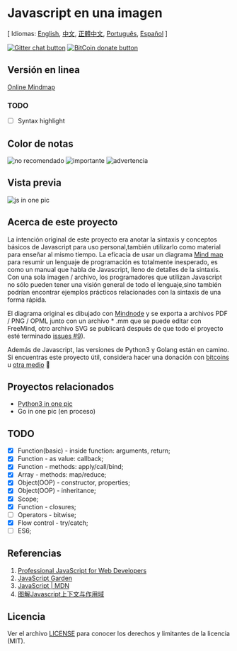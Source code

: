 # Javascript en una imagen

[ Idiomas: [English](README.md), [中文](README-zh.md), [正體中文](README-zh_TW.md), [Português](README-pt_BR.md), [Español](README-es_MX.md) ]

<!-- BADGES/ -->

[![Gitter chat button](https://img.shields.io/badge/gitter-Join%20Chat-brightgreen.svg)](https://gitter.im/coodict/javascript-in-one-pic)
[![BitCoin donate button](https://img.shields.io/badge/bitcoin-donate-yellow.svg)](https://www.coinbase.com/rainyear)

<!-- /BADGES -->

## Versión en linea

[Online Mindmap](http://coodict.github.io/javascript-in-one-pic/)

### TODO

- [ ] Syntax highlight

## Color de notas

![no recomendado](https://img.shields.io/badge/%237E1600-not%20recommended-7E1600.svg)
![importante](https://img.shields.io/badge/%234E8D20-important-4E8D20.svg)
![advertencia](https://img.shields.io/badge/%23DE2B00-warning-DE2B00.svg)

## Vista previa

![js in one pic](js%20in%20one%20pic.png)

## Acerca de este proyecto

La intención original de este proyecto era anotar la sintaxis y conceptos básicos de Javascript para uso personal,también utilizarlo como material para enseñar al mismo tiempo. La eficacia de usar un diagrama [Mind map](https://en.wikipedia.org/wiki/Mind_map) para resumir un lenguaje de programación es totalmente inesperado, es como un manual que habla de Javascript, lleno de detalles de la sintaxis. Con una sola imagen / archivo, los programadores que utilizan Javascript no sólo pueden tener una visión general de todo el lenguaje,sino también podrían encontrar ejemplos prácticos relacionades con la sintaxis de una forma rápida.

El diagrama  original es dibujado con [Mindnode](https://mindnode.com/) y se exporta a archivos PDF / PNG / OPML junto con un archivo * .mm que se puede editar con FreeMind, otro archivo SVG se publicará después de que todo el proyecto esté terminado [issues #9](https://github.com/coodict/javascript-in-one-pic/issues/9)).

Además de Javascript, las versiones de Python3 y Golang están en camino. Si encuentras este proyecto útil, considera hacer una donación con [bitcoins](https://www.coinbase.com/rainyear) u [otra medio](https://github.com/rainyear/lolita/wiki/Donation) :beers:

## Proyectos relacionados

* [Python3 in one pic](https://github.com/coodict/python3-in-one-pic)
* Go in one pic (en proceso)

## TODO

- [X] Function(basic) - inside function: arguments, return;
- [X] Function - as value: callback;
- [X] Function - methods: apply/call/bind;
- [X] Array - methods: map/reduce;
- [X] Object(OOP) - constructor, properties;
- [X] Object(OOP) - inheritance;
- [X] Scope;
- [X] Function - closures;
- [ ] Operators - bitwise;
- [X] Flow control - try/catch;
- [ ] ES6;

## Referencias

1. [Professional JavaScript for Web Developers](http://www.amazon.cn/gp/offer-listing/1118026691/ref=tmm_pap_new_olp_sr?ie=UTF8&condition=new&sr=&qid=)
2. [JavaScript Garden](http://bonsaiden.github.io/JavaScript-Garden/)
3. [JavaScript | MDN](https://developer.mozilla.org/en-US/docs/Web/JavaScript)
4. [图解Javascript上下文与作用域](http://blog.rainy.im/2015/07/04/scope-chain-and-prototype-chain-in-js/)

## Licencia
Ver el archivo [LICENSE](LICENSE)  para conocer los derechos y limitantes de la licencia (MIT).

